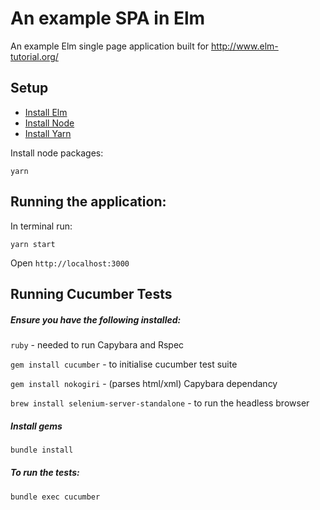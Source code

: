 # An example SPA in Elm

An example Elm single page application built for http://www.elm-tutorial.org/

## Setup

- [Install Elm](http://elm-lang.org/install)
- [Install Node](https://nodejs.org/en/download/)
- [Install Yarn](https://yarnpkg.com/)

Install node packages:

```
yarn
```

## Running the application:

In terminal run:

```
yarn start
```

Open `http://localhost:3000`

## Running Cucumber Tests

##### Ensure you have the following installed:

`ruby` - needed to run Capybara and Rspec

`gem install cucumber` - to initialise cucumber test suite

`gem install nokogiri` - (parses html/xml) Capybara dependancy

`brew install selenium-server-standalone` - to run the headless browser

##### Install gems
```bash
bundle install
```

##### To run the tests:
```bash
bundle exec cucumber
```
